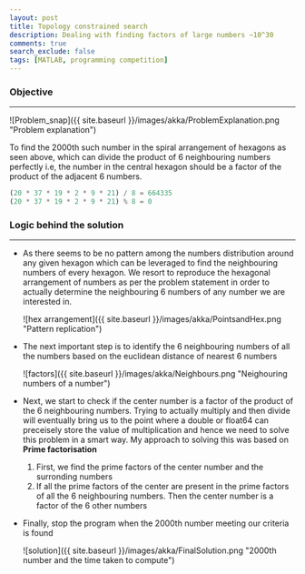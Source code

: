 ```yaml
---
layout: post
title: Topology constrained search
description: Dealing with finding factors of large numbers ~10^30
comments: true
search_exclude: false
tags: [MATLAB, programming competition]
---
```


### Objective
***
![Problem_snap]({{ site.baseurl }}/images/akka/ProblemExplanation.png "Problem explanation")

To find the 2000th such number in the spiral arrangement of hexagons as seen above, which can divide the product of 6 neighbouring numbers perfectly i.e, the number in the central hexagon should be a factor of the product of the adjacent 6 numbers.

```python
(20 * 37 * 19 * 2 * 9 * 21) / 8 = 664335
(20 * 37 * 19 * 2 * 9 * 21) % 8 = 0
```

### Logic behind the solution
***
 * As there seems to be no pattern among the numbers distribution around any given hexagon which can be leveraged to find the neighbouring numbers of every hexagon. We resort to reproduce the hexagonal arrangement of numbers as per the problem statement in order to actually determine the neighbouring 6 numbers of any number we are interested in.
 
    ![hex arrangement]({{ site.baseurl }}/images/akka/PointsandHex.png "Pattern replication")

 * The next important step is to identify the 6 neighbouring numbers of all the numbers based on the euclidean distance of nearest 6 numbers
 
    ![factors]({{ site.baseurl }}/images/akka/Neighbours.png "Neighouring numbers of a number")

 * Next, we start to check if the center number is a factor of the product of the 6 neighbouring numbers. Trying to actually multiply and then divide will eventually bring us to the point where a double or float64 can preceisely store the value of multiplication and hence we need to solve this problem in a smart way. My approach to solving this was based on **Prime factorisation**

     1. First, we find the prime factors of the center number and the surronding numbers
     2. If all the prime factors of the center are present in the prime factors of all the 6 	  	 neighbouring numbers. Then the center number is a factor of the 6 other numbers

 * Finally, stop the program when the 2000th number meeting our criteria is found
 
    ![solution]({{ site.baseurl }}/images/akka/FinalSolution.png "2000th number and the time taken to compute")
 
